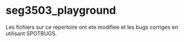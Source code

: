 # seg3503_playground 
Les fichiers sur ce repertoire ont ete modifiee et les bugs corriges en utilisant SPOTBUGS.
